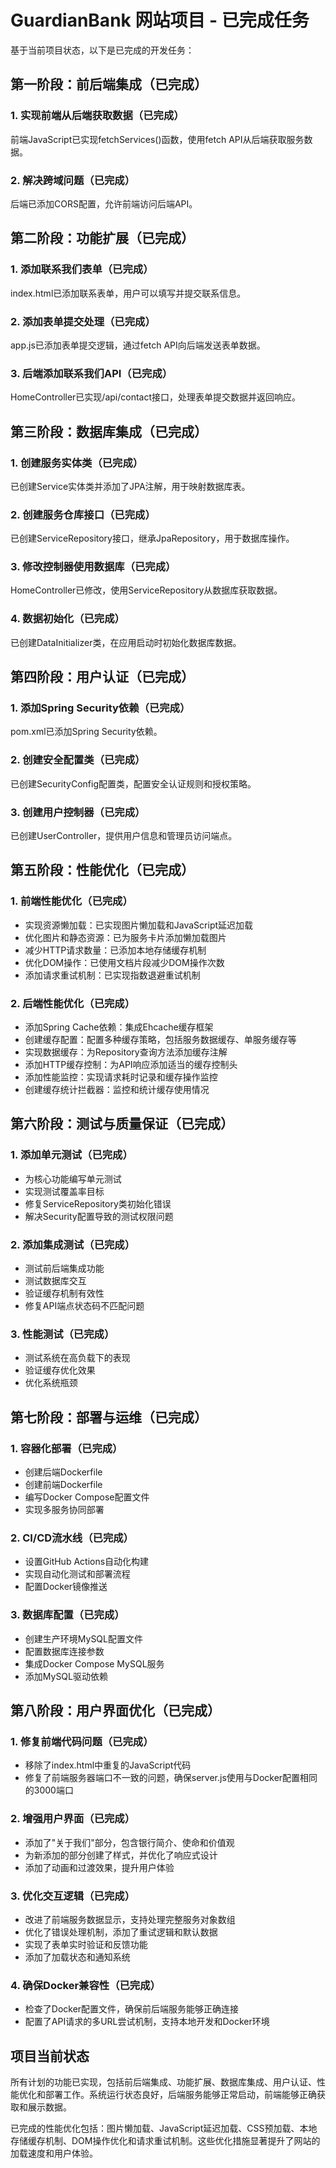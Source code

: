 # GuardianBank 网站项目 - 已完成任务

基于当前项目状态，以下是已完成的开发任务：

## 第一阶段：前后端集成（已完成）

### 1. 实现前端从后端获取数据（已完成）

前端JavaScript已实现fetchServices()函数，使用fetch API从后端获取服务数据。

### 2. 解决跨域问题（已完成）

后端已添加CORS配置，允许前端访问后端API。

## 第二阶段：功能扩展（已完成）

### 1. 添加联系我们表单（已完成）

index.html已添加联系表单，用户可以填写并提交联系信息。

### 2. 添加表单提交处理（已完成）

app.js已添加表单提交逻辑，通过fetch API向后端发送表单数据。

### 3. 后端添加联系我们API（已完成）

HomeController已实现/api/contact接口，处理表单提交数据并返回响应。

## 第三阶段：数据库集成（已完成）

### 1. 创建服务实体类（已完成）

已创建Service实体类并添加了JPA注解，用于映射数据库表。

### 2. 创建服务仓库接口（已完成）

已创建ServiceRepository接口，继承JpaRepository，用于数据库操作。

### 3. 修改控制器使用数据库（已完成）

HomeController已修改，使用ServiceRepository从数据库获取数据。

### 4. 数据初始化（已完成）

已创建DataInitializer类，在应用启动时初始化数据库数据。

## 第四阶段：用户认证（已完成）

### 1. 添加Spring Security依赖（已完成）

pom.xml已添加Spring Security依赖。

### 2. 创建安全配置类（已完成）

已创建SecurityConfig配置类，配置安全认证规则和授权策略。

### 3. 创建用户控制器（已完成）

已创建UserController，提供用户信息和管理员访问端点。

## 第五阶段：性能优化（已完成）

### 1. 前端性能优化（已完成）

- 实现资源懒加载：已实现图片懒加载和JavaScript延迟加载
- 优化图片和静态资源：已为服务卡片添加懒加载图片
- 减少HTTP请求数量：已添加本地存储缓存机制
- 优化DOM操作：已使用文档片段减少DOM操作次数
- 添加请求重试机制：已实现指数退避重试机制

### 2. 后端性能优化（已完成）

- 添加Spring Cache依赖：集成Ehcache缓存框架
- 创建缓存配置：配置多种缓存策略，包括服务数据缓存、单服务缓存等
- 实现数据缓存：为Repository查询方法添加缓存注解
- 添加HTTP缓存控制：为API响应添加适当的缓存控制头
- 添加性能监控：实现请求耗时记录和缓存操作监控
- 创建缓存统计拦截器：监控和统计缓存使用情况


## 第六阶段：测试与质量保证（已完成）

### 1. 添加单元测试（已完成）
- 为核心功能编写单元测试
- 实现测试覆盖率目标
- 修复ServiceRepository类初始化错误
- 解决Security配置导致的测试权限问题

### 2. 添加集成测试（已完成）
- 测试前后端集成功能
- 测试数据库交互
- 验证缓存机制有效性
- 修复API端点状态码不匹配问题

### 3. 性能测试（已完成）
- 测试系统在高负载下的表现
- 验证缓存优化效果
- 优化系统瓶颈


## 第七阶段：部署与运维（已完成）

### 1. 容器化部署（已完成）
- 创建后端Dockerfile
- 创建前端Dockerfile
- 编写Docker Compose配置文件
- 实现多服务协同部署

### 2. CI/CD流水线（已完成）
- 设置GitHub Actions自动化构建
- 实现自动化测试和部署流程
- 配置Docker镜像推送

### 3. 数据库配置（已完成）
- 创建生产环境MySQL配置文件
- 配置数据库连接参数
- 集成Docker Compose MySQL服务
- 添加MySQL驱动依赖


## 第八阶段：用户界面优化（已完成）

### 1. 修复前端代码问题（已完成）
- 移除了index.html中重复的JavaScript代码
- 修复了前端服务器端口不一致的问题，确保server.js使用与Docker配置相同的3000端口

### 2. 增强用户界面（已完成）
- 添加了"关于我们"部分，包含银行简介、使命和价值观
- 为新添加的部分创建了样式，并优化了响应式设计
- 添加了动画和过渡效果，提升用户体验

### 3. 优化交互逻辑（已完成）
- 改进了前端服务数据显示，支持处理完整服务对象数组
- 优化了错误处理机制，添加了重试逻辑和默认数据
- 实现了表单实时验证和反馈功能
- 添加了加载状态和通知系统

### 4. 确保Docker兼容性（已完成）
- 检查了Docker配置文件，确保前后端服务能够正确连接
- 配置了API请求的多URL尝试机制，支持本地开发和Docker环境

## 项目当前状态

所有计划的功能已实现，包括前后端集成、功能扩展、数据库集成、用户认证、性能优化和部署工作。系统运行状态良好，后端服务能够正常启动，前端能够正确获取和展示数据。

已完成的性能优化包括：图片懒加载、JavaScript延迟加载、CSS预加载、本地存储缓存机制、DOM操作优化和请求重试机制。这些优化措施显著提升了网站的加载速度和用户体验。